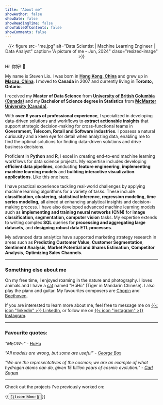 ```yaml
---
title: "About me"
showAuthor: false
showDate: false
showReadingTime: false
showTableOfContents: false
showComments: false
---
```


<center>
	{{< figure
		src="me.jpg"
		alt="Data Scientist | Machine Learning Engineer | Data Analyst"
		caption="A picture of me - Jun, 2024"
		class="resized-image"
	>}}
</center>

Hi! 你好! 👋

My name is Steven Lio. I was born in [**Hong Kong, China**](https://www.google.com/maps/place/Hong+Kong/@22.3523907,113.8097704,10z) and grew up in [**Macau, China**](https://www.google.com/maps/place/Macau,+Macao/@22.1981955,113.5249235). 
I moved to **Canada** in 2007 and currently living in **Toronto, Ontario**.

I received my **Master of Data Science** from [**University of British Columbia (Canada)**](https://masterdatascience.ubc.ca/) and my **Bachelor of Science degree in Statistics** from [**McMaster University (Canada)**](https://scce.science.mcmaster.ca/). 

With **over 6 years of professional experience**, I specialized in developing data-driven solutions and workflows to **extract actionable 
insights** that support strategic decision-making for cross-functional teams in **Government, Telecom, Retail and Software industries**. 
I possess a natural curiousity and a keen eye for detail when analyzing data, enabling me to find the optimal solutions for finding data-driven solutions and drive business decisions.

Proficient in **Python** and **R**, I excel in creating end-to-end machine learning workflows for data science projects. 
My expertise includes developing **efficient data pipelines**, conducting **feature engineering**, **implementing machine learning models** and **building interactive visualization applications**. Like this one [here](https://stevenlio.shinyapps.io/polyfit/).

I have practical experience tackling real-world challenges by applying machine learning algorithms for a variety of tasks. These include **classification, clustering, 
statistical inference, regression modeling, time series modeling**, all aimed at enhancing analytical insights and decision-making process. 
I have also developed advanced machine learning models such as **implementing and training neural networks (CNN)** for **image classification, segmentation, computer vision** tasks. 
My expertise extends to writing complex **SQL** queries for **processing and aggregating large datasets**, and **designing robust data ETL processes**. 

My advanced data analytics have supported marketing strategy research in areas such as **Predicting Customer Value**, **Customer Segmentation**, **Sentiment Analysis**, 
**Market Potential and Shares Estimation**, **Competitor Analysis**, **Optimizing Sales Channels**. 

---

### Something else about me

On my free time, I enjoyed roaming in the nature and photography. I loves animals and I have a [cat](https://www.instagram.com/p/C8I2xdausgC/?utm_source=ig_web_copy_link&igsh=MzRlODBiNWFlZA==) named "HǔHǔ" (Tiger in Mandarin Chinese).
I also play the piano and guitar. My favourites composers are [Chopin](https://en.wikipedia.org/wiki/Fr%C3%A9d%C3%A9ric_Chopin) and [Beethoven](https://en.wikipedia.org/wiki/Ludwig_van_Beethoven).

If you are interested to learn more about me, feel free to message me on [{{< icon "linkedin" >}} LinkedIn](https://www.linkedin.com/in/steven-lio/), or follow me on [{{< icon "instagram" >}} Instagram](https://www.instagram.com/stevenlio/).

---

### Favourite quotes:

*"MEOW~"* - [HuHu](https://www.instagram.com/p/C8I2xdausgC/?utm_source=ig_web_copy_link&igsh=MzRlODBiNWFlZA==)

*"All models are wrong, but some are useful" - [George Box](https://en.wikipedia.org/wiki/All_models_are_wrong#Quotations_of_George_Box)*

*"We are the representatives of the cosmos; we are an example of what hydrogen atoms can do, given 15 billion years of cosmic evolution." - [Carl Sagan](https://en.wikipedia.org/wiki/Carl_Sagan)*

---

Check out the projects I've previously worked on:

{{<button href="https://stevenlio88.github.io/Portfolio/about/" target="_self">}}
Learn More
{{</button>}}